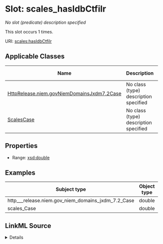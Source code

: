 

# Slot: scales_hasIdbCtfilr


_No slot (predicate) description specified_






This slot occurs 1 times.


URI: [scales:hasIdbCtfilr](http://schemas.scales-okn.org/rdf/scales#hasIdbCtfilr)



<!-- no inheritance hierarchy -->





## Applicable Classes

| Name | Description | Modifies Slot |
| --- | --- | --- |
| [HttpRelease.niem.govNiemDomainsJxdm7.2Case](../classes/HttpRelease.niem.govNiemDomainsJxdm7.2Case.md) | No class (type) description specified |  yes  |
| [ScalesCase](../classes/ScalesCase.md) | No class (type) description specified |  yes  |







## Properties

* Range: [xsd:double](http://www.w3.org/2001/XMLSchema#double)






## Examples

| Subject type | Object type | Example subject | Example object | Occurrences |
| --- | --- | --- | --- | --- |
| http___release.niem.gov_niem_domains_jxdm_7.2_Case | double | scales:/CaseCriminal | 0.0 | 1 |
| scales_Case | double | scales:/CaseCriminal | 0.0 | 1 |




## LinkML Source

<details>

```yaml
name: scales_hasIdbCtfilr
annotations:
  count:
    tag: count
    value: 1
description: No slot (predicate) description specified
examples:
- object:
    example_object: '0.0'
    example_object_type: double
    example_predicate: scales:hasIdbCtfilr
    example_subject: scales:/CaseCriminal
    example_subject_type: http___release.niem.gov_niem_domains_jxdm_7.2_Case
- object:
    example_object: '0.0'
    example_object_type: double
    example_predicate: scales:hasIdbCtfilr
    example_subject: scales:/CaseCriminal
    example_subject_type: scales_Case
from_schema: scales-kg
rank: 1000
slot_uri: scales:hasIdbCtfilr
alias: scales_hasIdbCtfilr
domain_of:
- http___release.niem.gov_niem_domains_jxdm_7.2_Case
- scales_Case
range: double

```
</details>